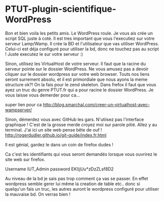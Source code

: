 # PTUT-plugin-scientifique-WordPress

Bon et bien voila les petits amis.
Le WordPress roule. Je vous ais crée un script SQL juste à coté. Il est tres important que vous l'executiez sur votre serveur Lamp/Wamp. Il crée la BD et l'utilisateur que vas utiliser WordPress. Celui-ci est déja configuré pour utiliser la bd, donc ne touchez pas au script ! Juste executez le sur votre serveur :)

Sinon, utilisez les VirtualHost de votre serveur. Il faut que la racine du serveur pointe sur le dossier WordPress. Ne vous amusez pas a devoir cliquer sur le dossier wordpress sur votre web browser. Touts nos liens seront surrement absolu, et il est primordiale que nous ayons la meme structure ok?!
On la fais pour le zend skeleton. Dans frefox il faut que vous ayez un truc du genre PTUT.fr qui a pour racine le dossier WordPress. Je vous laisse vous demerder pour ca...

super lien pour ca 
http://blog.smarchal.com/creer-un-virtualhost-avec-wampserver/

Sinon, démerdez vous avec GitHub les gars. N'utiisez pas l'interface graphique ! C'est de la grosse merde croyez moi sur parole pitié. Allez y au terminal.
J'ai ici un site web pense bête de ouf !
http://rogerdudler.github.io/git-guide/index.fr.html

Il est génial, gardez le dans un coin de firefox dudes ! 

Ca c'est les identifiants qui vous seront demandés lorsque vous ouvrirez le site web sur firefox.

Username IUT_Admin
password EKI)jUu*zDzZLsf8D2

Au niveau de la bd je sais pas trop comment ça vas se passer. En effet wordpress semble gerer lui même la creation de table etc.. donc si quelqu'un fais un truc, les autres auront le wordpress configuré pour utiliser la mauvaise bd. On verras bien !
